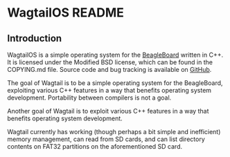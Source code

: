 WagtailOS README
================

Introduction
------------

WagtailOS is a simple operating system for the [BeagleBoard](http://www.beagleboard.org) written in C++. It is licensed under the Modified BSD license, which can be found in the COPYING.md file. Source code and bug tracking is available on [GitHub](http://github.com/skordal/wagtail).

The goal of Wagtail is to be a simple operating system for the BeagleBoard, exploiting various C++ features in a way that benefits operating system development. Portability between compilers is not a goal.

Another goal of Wagtail is to exploit various C++ features in a way that benefits operating system development.

Wagtail currently has working (though perhaps a bit simple and inefficient) memory management, can read from SD cards, and can list directory contents on FAT32 partitions on the aforementioned SD card.

